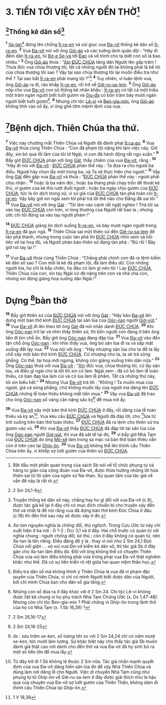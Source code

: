 # 3. TIẾN TỚI VIỆC XÂY ĐỀN THỜ[^1-648c3fae-06b7-424a-909b-ec7bc325ff5f]

## [^1@-648c3fae-06b7-424a-909b-ec7bc325ff5f]Thống kê dân số[^2-648c3fae-06b7-424a-909b-ec7bc325ff5f]
<sup><b>1</b></sup> [Xa-tan]()[^3-648c3fae-06b7-424a-909b-ec7bc325ff5f] đứng lên chống [Ít-ra-en]() và xúi giục vua [Đa-vít]() thống kê dân số [Ít-ra-en](). <sup><b>2</b></sup> Vua [Đa-vít]() nói với ông [Giô-áp]() và các tướng lãnh quân đội : “Hãy đi đếm dân [Ít-ra-en](), từ [Bơ-e Se-va]() tới [Đan]() và về trình cho ta biết con số là bao nhiêu.” <sup><b>3</b></sup> Ông [Giô-áp]() thưa : “[Xin]() [ĐỨC CHÚA]() tăng dân Người lên gấp trăm ! Thưa đức vua chúa thượng tôi, tất cả những người đó lại không phải là bề tôi của chúa thượng tôi sao ? Vậy tại sao chúa thượng tôi lại muốn điều tra như thế ? Tại sao bắt [Ít-ra-en]() phải mang tội ?”[^4-648c3fae-06b7-424a-909b-ec7bc325ff5f] <sup><b>4</b></sup> Tuy nhiên, vì tuân lệnh vua, ông [Giô-áp]() ra đi, rảo khắp [Ít-ra-en](), rồi trở về [Giê-ru-sa-lem](). <sup><b>5</b></sup> Ông [Giô-áp]() nộp cho vua [Đa-vít]() con số thống kê nhân khẩu : [Ít-ra-en]() có tất cả một triệu một trăm ngàn người biết tuốt gươm và [Giu-đa]() có bốn trăm bảy mươi ngàn người biết tuốt gươm[^5-648c3fae-06b7-424a-909b-ec7bc325ff5f]. <sup><b>6</b></sup> Nhưng chi tộc [Lê-vi]() và [Ben-gia-min](), ông [Giô-áp]() không tính vào số ấy, vì ông ghê tởm mệnh lệnh của vua.


# [^2@-648c3fae-06b7-424a-909b-ec7bc325ff5f]Bệnh dịch. Thiên Chúa tha thứ.
<sup><b>7</b></sup> Việc này chướng mắt Thiên Chúa và Người đã đánh phạt [Ít-ra-en](). <sup><b>8</b></sup> Vua [Đa-vít]() thưa cùng Thiên Chúa : “Con đã phạm tội nặng khi làm việc này. Giờ đây, xin bỏ qua lỗi lầm của tôi tớ Ngài, vì con đã hành động rất ngu xuẩn.” <sup><b>9</b></sup> Bấy giờ [ĐỨC CHÚA]() phán với ông [Gát](), thầy chiêm của vua [Đa-vít](), rằng : <sup><b>10</b></sup> “Hãy đi nói với [Đa-vít]() : [ĐỨC CHÚA]() phán thế này : Ta đưa ra cho ngươi ba điều. Ngươi hãy chọn lấy một trong ba, và Ta sẽ thực hiện cho ngươi.” <sup><b>11</b></sup> Vậy ông [Gát]() đến gặp vua [Đa-vít]() và thưa : “[ĐỨC CHÚA]() phán thế này : ngươi phải chịu nhận : <sup><b>12</b></sup> hoặc là ba năm đói ; hoặc ba tháng phải chạy trốn để thoát kẻ thù, vì gươm của kẻ thù rượt đuổi ngươi ; hoặc ba ngày chịu gươm của [ĐỨC CHÚA](), tức là ôn dịch trong xứ, vì sứ giả của [ĐỨC CHÚA]() tàn phá toàn cõi [Ít-ra-en](). Vậy bây giờ xin ngài xem tôi phải trả lời thế nào cho Đấng đã sai tôi.” <sup><b>13</b></sup> Vua [Đa-vít]() nói với ông [Gát]() : “Tôi lâm vào cảnh rất ngặt nghèo ! Thà tôi sa vào tay [ĐỨC CHÚA]() còn hơn, vì lòng thương của Người rất bao la ; nhưng ước chi tôi đừng sa vào tay người phàm !”

<sup><b>14</b></sup> [ĐỨC CHÚA]() giáng ôn dịch xuống [Ít-ra-en](), và bảy mươi ngàn người trong [Ít-ra-en]() đã gục ngã. <sup><b>15</b></sup> Thiên Chúa sai một thiên sứ đến [Giê-ru-sa-lem]() để tàn phá thành, nhưng trong cuộc tàn phá thì [ĐỨC CHÚA]() nhìn xem và hối tiếc về tai hoạ đó, và Người phán bảo thiên sứ đang tàn phá : “Đủ rồi ! Bây giờ rút tay lại !”

<sup><b>17</b></sup> Vua [Đa-vít]() thưa cùng Thiên Chúa : “Chẳng phải chính con đã ra lệnh kiểm kê dân số sao ? Con mới là kẻ đã phạm tội, đã làm điều dữ. Còn những người kia, họ chỉ là bầy chiên, họ đâu có làm gì nên tội ! Lạy [ĐỨC CHÚA](), Thiên Chúa của con, xin tay Ngài cứ đè nặng trên con và nhà cha con, nhưng xin đừng giáng hoạ xuống dân Ngài !”


# Dựng [^3@-648c3fae-06b7-424a-909b-ec7bc325ff5f]bàn thờ
<sup><b>18</b></sup> Bấy giờ thiên sứ của [ĐỨC CHÚA]() nói với ông [Gát]() : “Hãy bảo [Đa-vít]() lên dựng một bàn thờ kính [ĐỨC CHÚA]() tại sân lúa của [Oóc-nan]() người [Giơ-vút]().” <sup><b>19</b></sup> Vua [Đa-vít]() đi lên theo lời ông [Gát]() đã nói nhân danh [ĐỨC CHÚA](). <sup><b>20</b></sup> Khi ông [Oóc-nan]() trở lại và nhìn thấy thiên sứ, thì bốn người con đang ở bên ông liền đi tìm chỗ ẩn. Bấy giờ ông [Oóc-nan]() đang đập lúa. <sup><b>21</b></sup> Vua [Đa-vít]() vào đến tận chỗ ông [Oóc-nan]() : khi nhìn thấy vua, ông bỏ sân lúa đi ra và sấp mặt xuống đất lạy vua. <sup><b>22</b></sup> Vua nói với ông : “Hãy nhượng sân lúa cho ta để ta lấy chỗ xây một bàn thờ kính [ĐỨC CHÚA](). Cứ nhượng cho ta, ta sẽ trả sòng phẳng. Có thế, tai hoạ mới ngưng, không còn giáng xuống trên dân nữa.” <sup><b>23</b></sup> Ông [Oóc-nan]() thưa với vua [Đa-vít]() : “[Xin]() đức vua, chúa thượng tôi, cứ lấy sân lúa, và điều gì ngài cho là tốt thì xin cứ làm. Ngài xem : đã có bò làm lễ toàn thiêu, có bàn đạp lúa làm củi và có lúa làm lễ phẩm. Tất cả những thứ này, tôi xin biếu hết.” <sup><b>24</b></sup> Nhưng Vua [Đa-vít]() trả lời : “Không ! Ta muốn mua của ngươi, giá cả sòng phẳng, chứ không muốn lấy của ngươi mà dâng lên [ĐỨC CHÚA]() những lễ toàn thiêu không mất tiền mua.” <sup><b>25</b></sup> Vậy vua [Đa-vít]() đã trao cho ông [Oóc-nan]() số vàng cân nặng sáu ký[^7-648c3fae-06b7-424a-909b-ec7bc325ff5f] để mua nơi ấy.

<sup><b>26</b></sup> Vua [Đa-vít]() xây một bàn thờ kính [ĐỨC CHÚA]() ở đấy, rồi dâng của lễ toàn thiêu và kỳ an[^8-648c3fae-06b7-424a-909b-ec7bc325ff5f]. Vua kêu cầu [ĐỨC CHÚA]() và Người đã đáp lời, cho [^4@-648c3fae-06b7-424a-909b-ec7bc325ff5f]lửa từ trời xuống trên bàn thờ toàn thiêu. <sup><b>27</b></sup> [ĐỨC CHÚA]() đã ra lệnh cho thiên sứ tra gươm vào vỏ. <sup><b>28</b></sup> Khi vua [Đa-vít]() thấy [ĐỨC CHÚA]() đã đáp lời tại sân lúa của ông [Oóc-nan]() người [Giơ-vút](), thì vua đã sát tế tại đó, <sup><b>29</b></sup> vì bấy giờ Nhà Tạm của [ĐỨC CHÚA]() do ông [Mô-sê]() làm trong sa mạc và bàn thờ toàn thiêu vẫn còn ở trên cao tại [Ghíp-ôn](). <sup><b>30</b></sup> Vua [Đa-vít]() không thể lên thỉnh cầu Thiên Chúa trên ấy, vì khiếp sợ lưỡi gươm của thiên sứ [ĐỨC CHÚA]().

[^1-648c3fae-06b7-424a-909b-ec7bc325ff5f]: Bắt đầu một phần quan trọng của sách Sb nói về tổ chức phụng tự và hàng tư giáo của cộng đoàn vua Đa-vít, được thừa hưởng những lời hứa thiên sai từ lời sấm của ngôn sứ Na-than. Sự quan tâm của tác giả về vấn đề này là rất rõ.
[^2-648c3fae-06b7-424a-909b-ec7bc325ff5f]: Truyện thống kê dân số này, chẳng hay ho gì đối với vua Đa-vít (c.8), được tác giả kể lại ở đây chỉ có mục đích chuẩn bị cho truyện xây đền thờ và nhất là để nói rằng vua đã dựng bàn thờ kính Đức Chúa ở đâu (c.18) thì đền thờ sau này sẽ được xây ở đó.
[^3-648c3fae-06b7-424a-909b-ec7bc325ff5f]: *Xa-tan* nguyên nghĩa là *chống đối, thù nghịch*. Trong Cựu Ước từ này chỉ xuất hiện ở ba nơi : G 1-2 ; Dcr 3,1 và ở đây. Hai chỗ trước có quán từ với nghĩa chung : *người chống đối, kẻ thù* ; còn ở đây không có quán từ, nên Xa-tan là tên riêng. Điều đáng để ý là : thay vì nói như 2 Sm 24,1 *Đức Chúa nổi giận ... và xúi vua Đa-vít* kiểm kê dân số, thì tác giả Sb ở đây gán cho Xa-tan làm điều đó. Đối với ông không thể có chuyện Thiên Chúa vừa xúi làm điều không phải vừa trừng phạt vua Đa-vít thật nghiêm khắc như thế. Đã có sự tiến triển rõ rệt giữa hai quan niệm thần học.
[^4-648c3fae-06b7-424a-909b-ec7bc325ff5f]: Điều tra dân số mà không thỉnh ý Thiên Chúa là vua đã vi phạm đặc quyền của Thiên Chúa, vì chỉ có mình Người biết được dân của Người, bởi chỉ mình Chúa ban cho dân số gia tăng.
[^5-648c3fae-06b7-424a-909b-ec7bc325ff5f]: Những con số đưa ra ở đây khác với ở 2 Sm 24. Chi tộc Lê-vi không được liệt kê chung vì họ phụ trách Nhà Tạm Chứng Ước (x. Ds 1,47-48). Nhưng còn chi tộc Ben-gia-min ? Phải chăng vì Ghíp-ôn trong lãnh thổ của họ có Nhà Tạm (x. 1 Sb 16,39) ?
[^7-648c3fae-06b7-424a-909b-ec7bc325ff5f]: ds : *sáu trăm se-ken*, số lượng lớn so với 2 Sm 24,24 chỉ có *năm mươi se-ken*, tức mười lăm lượng. Sự khác biệt này cho thấy tác giả Sb muốn đánh giá thật cao nơi dành cho đền thờ và vua Đa-vít đã hy sinh bỏ ra một số tiền lớn để mua lấy.
[^8-648c3fae-06b7-424a-909b-ec7bc325ff5f]: Từ đây trở đi 1 Sb không lệ thuộc 2 Sm nữa. Tác giả nhấn mạnh quyết định của vua Đa-vít dâng hiến sân lúa đó để xây Nhà Thiên Chúa và dùng làm nơi dâng lễ cho Người. Việc di chuyển Nhà Tạm cũng như phụng tự từ Ghíp-ôn về Giê-ru-sa-lem ở đây được giải thích như là hậu quả của chuyện vua Đa-vít sợ lưỡi gươm của Thiên Thần, không dám đi thỉnh cầu Thiên Chúa tại Ghíp-ôn.
[^1@-648c3fae-06b7-424a-909b-ec7bc325ff5f]: 2 Sm 24,1-9
[^2@-648c3fae-06b7-424a-909b-ec7bc325ff5f]: 2 Sm 26,16-17
[^3@-648c3fae-06b7-424a-909b-ec7bc325ff5f]: 2 Sm 24,18-25
[^4@-648c3fae-06b7-424a-909b-ec7bc325ff5f]: 1 V 18,38